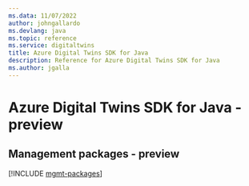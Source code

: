 ```yaml
---
ms.data: 11/07/2022
author: johngallardo
ms.devlang: java
ms.topic: reference
ms.service: digitaltwins
title: Azure Digital Twins SDK for Java
description: Reference for Azure Digital Twins SDK for Java
ms.author: jgalla
---
```

# Azure Digital Twins SDK for Java - preview

## Management packages - preview
[!INCLUDE [mgmt-packages](digital-twins-mgmt-index.md)]